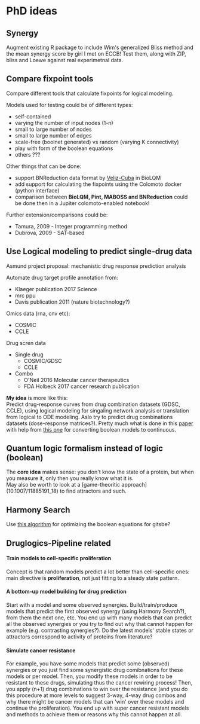 # PhD ideas

## Synergy

Augment existing R package to include Wim's generalized Bliss method and the 
mean synergy score by girl I met on ECCB! Test them, along with ZIP, bliss and
Loewe against real experimetnal data.

## Compare fixpoint tools

Compare different tools that calculate fixpoints for logical modeling.

Models used for testing could be of different types:  
- self-contained
- varying the number of input nodes (1-n)
- small to large number of nodes
- small to large number of edges
- scale-free (boolnet generated) vs random (varying K connectivity)
- play with form of the boolean equations
- others ???

Other things that can be done:
- support BNReduction data format by [Veliz-Cuba](https://doi.org/10.1186/1471-2105-15-221) 
in BioLQM
- add support for calculating the fixpoints using the Colomoto docker (python
interface)
- comparison between **BioLQM, Pint, MABOSS and BNReduction** could be done then
in a Jupiter colomoto-enabled notebook!

Further extension/comparisons could be:
- Tamura, 2009 - Integer programming method
- Dubrova, 2009 - SAT-based

## Use Logical modeling to predict single-drug data

Asmund project proposal: mechanistic drug response prediction analysis

Automate drug target profile annotation from:  
- Klaeger publication 2017 Science
- mrc ppu
- Davis publication 2011 (nature biotechnology?)

Omics data (rna, cnv etc):  
- COSMIC
- CCLE

Drug scren data
- Single drug
  - COSMIC/GDSC
  - CCLE
- Combo
  - O'Neil 2016 Molecular cancer therapeutics
  - FDA Holbeck 2017 cancer research publication

**My idea** is more like this:  
Predict drug-response curves from drug combination datasets (GDSC, CCLE), 
using logical modeling for singaling network analysis or translation from 
logical to ODE modeling. Aslo try to predict drug combinations datasets 
(dose-response matrices?). Pretty much what is done in this [paper](https://doi.org/10.1016/j.cels.2018.10.013) with help from [this one](10.1186/1752-0509-3-98) for converting 
boolean models to continuous.

## Quantum logic formalism instead of logic (boolean)

The **core idea** makes sense: you don't know the state of a protein, but when 
you measure it, only then you really know what it is.  
May also be worth to look at a [game-theoritic approach] (10.1007/11885191_18)
to find attractors and such.

## Harmony Search

Use [this algorithm](https://doi.org/10.1016/j.proeng.2016.07.510) for 
optimizing the boolean equations for gitsbe?

## Druglogics-Pipeline related

#### Train models to cell-specific proliferation

Concept is that random models predict a lot better than cell-specific ones: 
main directive is **proliferation**, not just fitting to a steady state pattern.

#### A bottom-up model building for drug prediction

Start with a model and some observed synergies. Build/train/produce models that
predict the first observed synergy (using Harmony Search?), from them the next
one, etc. You end up with many models that can predict all the observed 
synergies or you try to find out why that cannot happen for example (e.g. 
contrasting synergies?). Do the latest models' stable states or attractors 
correspond to activity of proteins from literature?

#### Simulate cancer resistance

For example, you have some models that predict some (observed) synergies or you
just find some synergistic drug comibnations for these models or per model. 
Then, you modify these models in order to be resistant to these drugs, simulating
thus the cancer rewiring process! Then, you apply (n+1) drug combinations to
win over the resistance (and you do this procedure at more levels to suggest 
3-way, 4-way drug combos and why there might be cancer models that can 'win' 
over these models and continue the proliferation). You end up with super cancer
resistant models and methods to achieve them or reasons why this cannot happen
at all.

